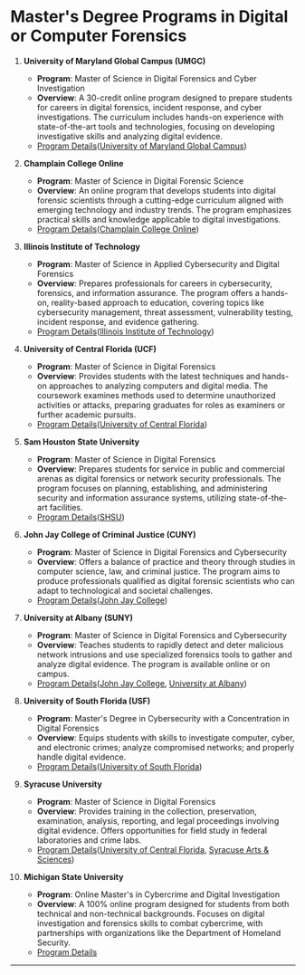 # Master's Degree Programs in Digital or Computer Forensics

1. **University of Maryland Global Campus (UMGC)**

   * **Program**: Master of Science in Digital Forensics and Cyber Investigation
   * **Overview**: A 30-credit online program designed to prepare students for careers in digital forensics, incident response, and cyber investigations. The curriculum includes hands-on experience with state-of-the-art tools and technologies, focusing on developing investigative skills and analyzing digital evidence.
   * [Program Details](https://www.umgc.edu/online-degrees/masters/digital-forensics-cyber-investigation)([University of Maryland Global Campus][1])

2. **Champlain College Online**

   * **Program**: Master of Science in Digital Forensic Science
   * **Overview**: An online program that develops students into digital forensic scientists through a cutting-edge curriculum aligned with emerging technology and industry trends. The program emphasizes practical skills and knowledge applicable to digital investigations.
   * [Program Details](https://online.champlain.edu/degrees-certificates/masters-digital-forensic-science)([Champlain College Online][2])

3. **Illinois Institute of Technology**

   * **Program**: Master of Science in Applied Cybersecurity and Digital Forensics
   * **Overview**: Prepares professionals for careers in cybersecurity, forensics, and information assurance. The program offers a hands-on, reality-based approach to education, covering topics like cybersecurity management, threat assessment, vulnerability testing, incident response, and evidence gathering.
   * [Program Details](https://www.iit.edu/academics/programs/applied-cybersecurity-and-digital-forensics-ms)([Illinois Institute of Technology][3])

4. **University of Central Florida (UCF)**

   * **Program**: Master of Science in Digital Forensics
   * **Overview**: Provides students with the latest techniques and hands-on approaches to analyzing computers and digital media. The coursework examines methods used to determine unauthorized activities or attacks, preparing graduates for roles as examiners or further academic pursuits.
   * [Program Details](https://www.ucf.edu/degree/digital-forensics-ms/)([University of Central Florida][4])

5. **Sam Houston State University**

   * **Program**: Master of Science in Digital Forensics
   * **Overview**: Prepares students for service in public and commercial arenas as digital forensics or network security professionals. The program focuses on planning, establishing, and administering security and information assurance systems, utilizing state-of-the-art facilities.
   * [Program Details](https://www.shsu.edu/programs/graduate/digital-forensics/)([SHSU][5])

6. **John Jay College of Criminal Justice (CUNY)**

   * **Program**: Master of Science in Digital Forensics and Cybersecurity
   * **Overview**: Offers a balance of practice and theory through studies in computer science, law, and criminal justice. The program aims to produce professionals qualified as digital forensic scientists who can adapt to technological and societal challenges.
   * [Program Details](https://www.jjay.cuny.edu/academics/graduate-programs/graduate-programs-digital-forensics-cybersecurity)([John Jay College][6])

7. **University at Albany (SUNY)**

   * **Program**: Master of Science in Digital Forensics and Cybersecurity
   * **Overview**: Teaches students to rapidly detect and deter malicious network intrusions and use specialized forensics tools to gather and analyze digital evidence. The program is available online or on campus.
   * [Program Details](https://www.albany.edu/business/programs/ms-digital-forensics-cybersecurity)([John Jay College][6], [University at Albany][7])

8. **University of South Florida (USF)**

   * **Program**: Master's Degree in Cybersecurity with a Concentration in Digital Forensics
   * **Overview**: Equips students with skills to investigate computer, cyber, and electronic crimes; analyze compromised networks; and properly handle digital evidence.
   * [Program Details](https://www.usf.edu/cybersecurity/masters-degree/digital-forensics.aspx)([University of South Florida][8])

9. **Syracuse University**

   * **Program**: Master of Science in Digital Forensics
   * **Overview**: Provides training in the collection, preservation, examination, analysis, reporting, and legal proceedings involving digital evidence. Offers opportunities for field study in federal laboratories and crime labs.
   * [Program Details](https://artsandsciences.syracuse.edu/degree-programs/digital-forensics-ms/)([University of Central Florida][4], [Syracuse Arts & Sciences][9])

10. **Michigan State University**

    * **Program**: Online Master's in Cybercrime and Digital Investigation
    * **Overview**: A 100% online program designed for students from both technical and non-technical backgrounds. Focuses on digital investigation and forensics skills to combat cybercrime, with partnerships with organizations like the Department of Homeland Security.
    * [Program Details](https://online.cj.msu.edu/ms-masters-cybercrime-digital-investigation)

---

[1]: https://www.umgc.edu/online-degrees/masters/digital-forensics-cyber-investigation?utm_source=chatgpt.com "Online Digital Forensics & Cyber Investigation Master's Degree"
[2]: https://online.champlain.edu/degrees-certificates/masters-digital-forensic-science?utm_source=chatgpt.com "Digital Forensic Science Online Master's Degree Program"
[3]: https://www.iit.edu/academics/programs/applied-cybersecurity-and-digital-forensics-ms?utm_source=chatgpt.com "Applied Cybersecurity and Digital Forensics (M.S.)"
[4]: https://www.ucf.edu/degree/digital-forensics-ms/?utm_source=chatgpt.com "Master of Science in Digital Forensics (MS)"
[5]: https://www.shsu.edu/programs/graduate/digital-forensics/?utm_source=chatgpt.com "Master of Science in Digital Forensics - Sam Houston State University"
[6]: https://www.jjay.cuny.edu/academics/graduate-programs/graduate-programs-digital-forensics-cybersecurity?utm_source=chatgpt.com "Graduate Programs in Digital Forensics & Cybersecurity"
[7]: https://www.albany.edu/business/programs/ms-digital-forensics-cybersecurity?utm_source=chatgpt.com "MS Digital Forensics and Cybersecurity | University at Albany"
[8]: https://www.usf.edu/cybersecurity/masters-degree/digital-forensics.aspx?utm_source=chatgpt.com "Digital Forensics - Master's Degrees - University of South Florida"
[9]: https://artsandsciences.syracuse.edu/degree-programs/digital-forensics-ms/?utm_source=chatgpt.com "M.S. in Digital Forensics - College of Arts & Sciences at Syracuse ..."
